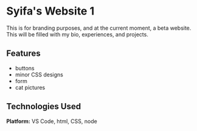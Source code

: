 
#  Syifa's Website 1

This is for branding purposes, and at the current moment, a beta website. This will be filled with my bio, experiences, and projects.

## Features

- buttons
- minor CSS designs
- form
- cat pictures


## Technologies Used

**Platform:** VS Code, html, CSS, node
